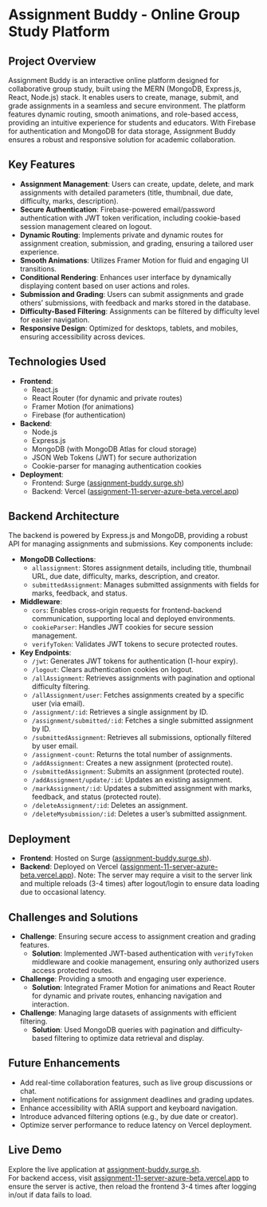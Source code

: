 # Assignment Buddy - Online Group Study Platform

## Project Overview
Assignment Buddy is an interactive online platform designed for collaborative group study, built using the MERN (MongoDB, Express.js, React, Node.js) stack. It enables users to create, manage, submit, and grade assignments in a seamless and secure environment. The platform features dynamic routing, smooth animations, and role-based access, providing an intuitive experience for students and educators. With Firebase for authentication and MongoDB for data storage, Assignment Buddy ensures a robust and responsive solution for academic collaboration.

## Key Features
- **Assignment Management**: Users can create, update, delete, and mark assignments with detailed parameters (title, thumbnail, due date, difficulty, marks, description).
- **Secure Authentication**: Firebase-powered email/password authentication with JWT token verification, including cookie-based session management cleared on logout.
- **Dynamic Routing**: Implements private and dynamic routes for assignment creation, submission, and grading, ensuring a tailored user experience.
- **Smooth Animations**: Utilizes Framer Motion for fluid and engaging UI transitions.
- **Conditional Rendering**: Enhances user interface by dynamically displaying content based on user actions and roles.
- **Submission and Grading**: Users can submit assignments and grade others’ submissions, with feedback and marks stored in the database.
- **Difficulty-Based Filtering**: Assignments can be filtered by difficulty level for easier navigation.
- **Responsive Design**: Optimized for desktops, tablets, and mobiles, ensuring accessibility across devices.

## Technologies Used
- **Frontend**:
  - React.js
  - React Router (for dynamic and private routes)
  - Framer Motion (for animations)
  - Firebase (for authentication)
- **Backend**:
  - Node.js
  - Express.js
  - MongoDB (with MongoDB Atlas for cloud storage)
  - JSON Web Tokens (JWT) for secure authorization
  - Cookie-parser for managing authentication cookies
- **Deployment**:
  - Frontend: Surge ([assignment-buddy.surge.sh](https://assignment-buddy.surge.sh/))
  - Backend: Vercel ([assignment-11-server-azure-beta.vercel.app](https://assignment-11-server-azure-beta.vercel.app/))

## Backend Architecture
The backend is powered by Express.js and MongoDB, providing a robust API for managing assignments and submissions. Key components include:

- **MongoDB Collections**:
  - `allassignment`: Stores assignment details, including title, thumbnail URL, due date, difficulty, marks, description, and creator.
  - `submittedAssignment`: Manages submitted assignments with fields for marks, feedback, and status.
- **Middleware**:
  - `cors`: Enables cross-origin requests for frontend-backend communication, supporting local and deployed environments.
  - `cookieParser`: Handles JWT cookies for secure session management.
  - `verifyToken`: Validates JWT tokens to secure protected routes.
- **Key Endpoints**:
  - `/jwt`: Generates JWT tokens for authentication (1-hour expiry).
  - `/logout`: Clears authentication cookies on logout.
  - `/allAssignment`: Retrieves assignments with pagination and optional difficulty filtering.
  - `/allAssignment/user`: Fetches assignments created by a specific user (via email).
  - `/assignment/:id`: Retrieves a single assignment by ID.
  - `/assignment/submitted/:id`: Fetches a single submitted assignment by ID.
  - `/submittedAssignment`: Retrieves all submissions, optionally filtered by user email.
  - `/assignment-count`: Returns the total number of assignments.
  - `/addAssignment`: Creates a new assignment (protected route).
  - `/submittedAssignment`: Submits an assignment (protected route).
  - `/addAssignment/update/:id`: Updates an existing assignment.
  - `/markAssignment/:id`: Updates a submitted assignment with marks, feedback, and status (protected route).
  - `/deleteAssignment/:id`: Deletes an assignment.
  - `/deleteMysubmission/:id`: Deletes a user’s submitted assignment.

## Deployment
- **Frontend**: Hosted on Surge ([assignment-buddy.surge.sh](https://assignment-buddy.surge.sh/)).
- **Backend**: Deployed on Vercel ([assignment-11-server-azure-beta.vercel.app](https://assignment-11-server-azure-beta.vercel.app/)). Note: The server may require a visit to the server link and multiple reloads (3-4 times) after logout/login to ensure data loading due to occasional latency.

## Challenges and Solutions
- **Challenge**: Ensuring secure access to assignment creation and grading features.
  - **Solution**: Implemented JWT-based authentication with `verifyToken` middleware and cookie management, ensuring only authorized users access protected routes.
- **Challenge**: Providing a smooth and engaging user experience.
  - **Solution**: Integrated Framer Motion for animations and React Router for dynamic and private routes, enhancing navigation and interaction.
- **Challenge**: Managing large datasets of assignments with efficient filtering.
  - **Solution**: Used MongoDB queries with pagination and difficulty-based filtering to optimize data retrieval and display.

## Future Enhancements
- Add real-time collaboration features, such as live group discussions or chat.
- Implement notifications for assignment deadlines and grading updates.
- Enhance accessibility with ARIA support and keyboard navigation.
- Introduce advanced filtering options (e.g., by due date or creator).
- Optimize server performance to reduce latency on Vercel deployment.

## Live Demo
Explore the live application at [assignment-buddy.surge.sh](https://assignment-buddy.surge.sh/).  
For backend access, visit [assignment-11-server-azure-beta.vercel.app](https://assignment-11-server-azure-beta.vercel.app/) to ensure the server is active, then reload the frontend 3-4 times after logging in/out if data fails to load.